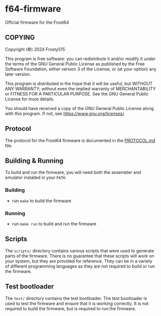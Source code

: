 # f64-firmware

Official firmware for the Frost64

## COPYING

Copyright (©) 2024  Frosty515

This program is free software: you can redistribute it and/or modify
it under the terms of the GNU General Public License as published by
the Free Software Foundation, either version 3 of the License, or
(at your option) any later version.

This program is distributed in the hope that it will be useful,
but WITHOUT ANY WARRANTY; without even the implied warranty of
MERCHANTABILITY or FITNESS FOR A PARTICULAR PURPOSE.  See the
GNU General Public License for more details.

You should have received a copy of the GNU General Public License
along with this program.  If not, see <https://www.gnu.org/licenses/>.

## Protocol

The protocol for the Frost64 firmware is documented in the [PROTOCOL.md](PROTOCOL.md) file.

## Building & Running

To build and run the firmware, you will need both the assembler and emulator installed in your `PATH`.

### Building

- run `make` to build the firmware

### Running

- run `make run` to build and run the firmware

## Scripts

The `scripts/` directory contains various scripts that were used to generate parts of the firmware. There is no guarantee that these scripts will work on your system, but they are provided for reference. They can be in a variety of different programming languages as they are not required to build or run the firmware.

## Test bootloader

The `test/` directory contains the test bootloader. The test bootloader is used to test the firmware and ensure that it is working correctly. It is not required to build the firmware, but is required to run the firmware.
